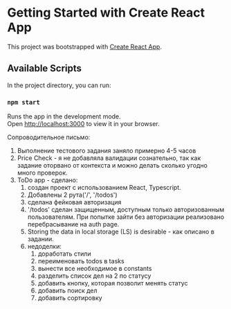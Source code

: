 # Getting Started with Create React App

This project was bootstrapped with [Create React App](https://github.com/facebook/create-react-app).

## Available Scripts

In the project directory, you can run:

### `npm start`

Runs the app in the development mode.\
Open [http://localhost:3000](http://localhost:3000) to view it in your browser.

Сопроводительное письмо:

1. Выполнение тестового задания заняло примерно 4-5 часов
2. Price Check - я не добавляла валидации сознательно, так как задание оторвано от контекста и можно делать сколько угодно много проверок.
3. ToDo app - сделано:
   1. создан проект с использованием React, Typescript.
   2. Добавлены 2 рута('/', '/todos')
   3. сделана фейковая авторизация
   4. '/todos' сделан защищенным, доступным только авторизованным пользователям. При попытке зайти без авторизации реализовано перебрасывание на auth page.
   5. Storing the data in local storage (LS) is desirable - как описано в задании.
   6. недоделки:
      1. доработать стили
      2. переименовать todos в tasks
      4. вынести все необходимое в constants
      5. разделить список дел на 2 по статусу
      6. добавить кнопку, которая позволит менять статус
      7. добавить  поиск дел
      8. добавить сортировку
